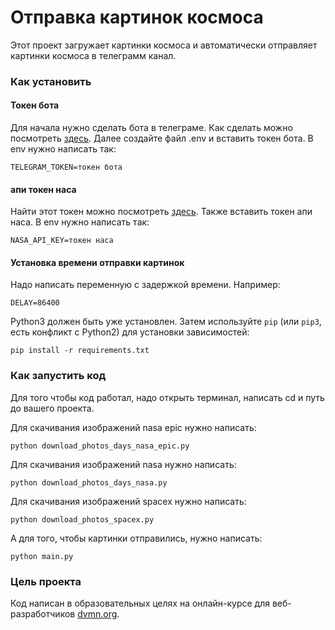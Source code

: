 # Отправка картинок космоса

Этот проект загружает картинки космоса и автоматически отправляет картинки космоса в телеграмм канал.

### Как установить

#### Токен бота
Для начала нужно сделать бота в телеграме. Как сделать можно посмотреть [здесь](https://way23.ru/регистрация-бота-в-telegram.html). 
Далее создайте файл .env и вставить токен бота. 
В env нужно написать так:
```
TELEGRAM_TOKEN=токен бота
```

#### апи токен наса
Найти этот токен можно посмотреть [здесь](https://api.nasa.gov/). Также вставить токен апи наса.
В env нужно написать так:
```
NASA_API_KEY=токен наса
```

#### Установка времени отправки картинок
Надо написать переменную с задержкой времени.
Например:
```
DELAY=86400
```

Python3 должен быть уже установлен. 
Затем используйте `pip` (или `pip3`, есть конфликт с Python2) для установки зависимостей:
```
pip install -r requirements.txt
```

### Как запустить код

Для того чтобы код работал, надо открыть терминал, написать cd и путь до вашего проекта.

Для скачивания изображений nasa epic нужно написать:

```
python download_photos_days_nasa_epic.py
```

Для скачивания изображений nasa нужно написать:

```
python download_photos_days_nasa.py
```

Для скачивания изображений spacex нужно написать:
```
python download_photos_spacex.py
```

А для того, чтобы картинки отправились, нужно написать:
```
python main.py
```

### Цель проекта

Код написан в образовательных целях на онлайн-курсе для веб-разработчиков [dvmn.org](https://dvmn.org/).
